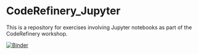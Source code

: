 # CodeRefinery_Jupyter

This is a repository for exercises involving Jupyter notebooks as part of the CodeRefinery workshop.

[![Binder](https://mybinder.org/badge_logo.svg)](https://mybinder.org/v2/gh/LoraArmstrong/CodeRefinery_Jupyter/HEAD)

